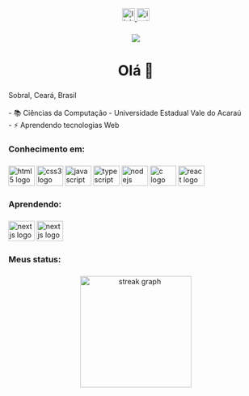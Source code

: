<div align="center">
  <a href="https://www.linkedin.com/in/robson-lima-ba5bb31a8/" target="_blank">
    <img src="https://img.shields.io/static/v1?message=LinkedIn&logo=linkedin&label=&color=0077B5&logoColor=white&labelColor=&style=for-the-badge" height="25" alt="linkedin logo"  />
  </a>
  <a href="https://www.instagram.com/robs_u/" target="_blank">
    <img src="https://img.shields.io/static/v1?message=Instagram&logo=instagram&label=&color=E4405F&logoColor=white&labelColor=&style=for-the-badge" height="25" alt="instagram logo"  />
  </a>
</div>

###

<div align="center">
  <img src="https://visitor-badge.laobi.icu/badge?page_id=robsu17.robsu17&"  />
</div>

###

<h1 align="center">Olá 👋</h1>

###

<h3 align="left"></h3>

###

<p align="left">Sobral, Ceará, Brasil<br><br>- 📚 Ciências da Computação - Universidade Estadual Vale do Acaraú<br>- ⚡ Aprendendo tecnologias Web</p>

###

<h3 align="left">Conhecimento em:</h3>

###

<div align="left">
  <img src="https://cdn.jsdelivr.net/gh/devicons/devicon/icons/html5/html5-original.svg" height="40" width="52" alt="html5 logo"  />
  <img src="https://cdn.jsdelivr.net/gh/devicons/devicon/icons/css3/css3-original.svg" height="40" width="52" alt="css3 logo"  />
  <img src="https://cdn.jsdelivr.net/gh/devicons/devicon/icons/javascript/javascript-original.svg" height="40" width="52" alt="javascript logo"  />
  <img src="https://cdn.jsdelivr.net/gh/devicons/devicon/icons/typescript/typescript-original.svg" height="40" width="52" alt="typescript logo"  />
  <img src="https://cdn.jsdelivr.net/gh/devicons/devicon/icons/nodejs/nodejs-original.svg" height="40" width="52" alt="nodejs logo"  />
  <img src="https://cdn.jsdelivr.net/gh/devicons/devicon/icons/c/c-original.svg" height="40" width="52" alt="c logo"  />
  <img src="https://cdn.jsdelivr.net/gh/devicons/devicon/icons/react/react-original.svg" height="40" width="52" alt="react logo"  />
</div>

###

<h3 align="left">Aprendendo:</h3>

###

<div align="left">
  <img src="https://cdn.jsdelivr.net/gh/devicons/devicon/icons/nextjs/nextjs-original.svg" height="40" width="52" alt="nextjs logo"  />
  <img src="https://cdn.jsdelivr.net/gh/devicons/devicon/icons/php/php-original.svg" height="40" width="52" alt="nextjs logo"  />
</div>

###

<h3 align="left">Meus status:</h3>

###

<div align="center">
  <img src="https://streak-stats.demolab.com?user=robsu17&locale=en&mode=daily&theme=dark&hide_border=false&border_radius=5&order=3" height="220" alt="streak graph"  />
</div>

###
